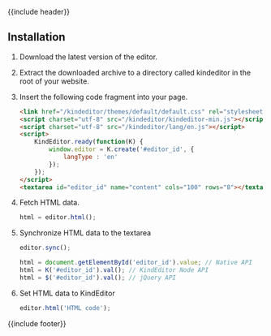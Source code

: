 {{include header}}

<title>KindEditor - WYSIWYG HTML editor</title>

## Installation

1. Download the latest version of the editor.

2. Extract the downloaded archive to a directory called kindeditor in the root of your website.

3. Insert the following code fragment into your page.

	```html
	<link href="/kindeditor/themes/default/default.css" rel="stylesheet" />
	<script charset="utf-8" src="/kindeditor/kindeditor-min.js"></script>
	<script charset="utf-8" src="/kindeditor/lang/en.js"></script>
	<script>
		KindEditor.ready(function(K) {
			window.editor = K.create('#editor_id', {
				langType : 'en'
			});
		});
	</script>
	<textarea id="editor_id" name="content" cols="100" rows="8"></textarea>
	```

4. Fetch HTML data.

	```javascript
	html = editor.html();
	```

5. Synchronize HTML data to the textarea
	```javascript
	editor.sync();

	html = document.getElementById('editor_id').value; // Native API
	html = K('#editor_id').val(); // KindEditor Node API
	html = $('#editor_id').val(); // jQuery API
	```

6. Set HTML data to KindEditor
	```javascript
	editor.html('HTML code');
	```

{{include footer}}